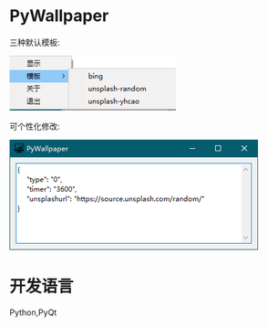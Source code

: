 # PyWallpaper

  三种默认模板:

 ![托盘菜单](./assets/PyWallpaper01.png)

 可个性化修改:

 ![模版修改](./assets/PyWallpaper02.png)  

# 开发语言 #

Python,PyQt

